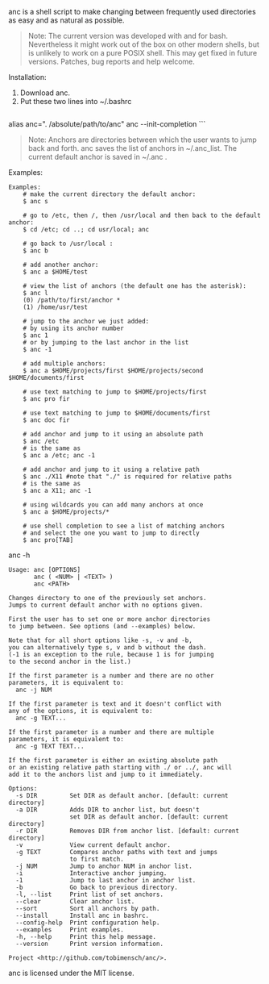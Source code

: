 anc is a shell script to make changing between frequently used directories
as easy and as natural as possible.

> Note: The current version was developed with and for bash. Nevertheless it might work out of the box on other modern shells, but is unlikely to work on a pure POSIX shell. This may get fixed in future versions. Patches, bug reports and help welcome.

Installation:
 1. Download anc.
 2. Put these two lines into ~/.bashrc 
     ```
alias anc=". /absolute/path/to/anc"
anc --init-completion
     ```

> Note: Anchors are directories between which the user wants to jump back and forth.
anc saves the list of anchors in ~/.anc_list. The current default anchor is saved in ~/.anc .

Examples:
```
Examples:
    # make the current directory the default anchor:
    $ anc s

    # go to /etc, then /, then /usr/local and then back to the default anchor:
    $ cd /etc; cd ..; cd usr/local; anc

    # go back to /usr/local :
    $ anc b

    # add another anchor:
    $ anc a $HOME/test

    # view the list of anchors (the default one has the asterisk):
    $ anc l
    (0) /path/to/first/anchor *
    (1) /home/usr/test

    # jump to the anchor we just added:
    # by using its anchor number
    $ anc 1
    # or by jumping to the last anchor in the list
    $ anc -1

    # add multiple anchors:
    $ anc a $HOME/projects/first $HOME/projects/second $HOME/documents/first

    # use text matching to jump to $HOME/projects/first
    $ anc pro fir

    # use text matching to jump to $HOME/documents/first
    $ anc doc fir

    # add anchor and jump to it using an absolute path
    $ anc /etc
    # is the same as
    $ anc a /etc; anc -1

    # add anchor and jump to it using a relative path
    $ anc ./X11 #note that "./" is required for relative paths
    # is the same as
    $ anc a X11; anc -1

    # using wildcards you can add many anchors at once
    $ anc a $HOME/projects/*
    
    # use shell completion to see a list of matching anchors
    # and select the one you want to jump to directly
    $ anc pro[TAB]
```

anc -h
```
Usage: anc [OPTIONS]
       anc ( <NUM> | <TEXT> )
       anc <PATH>

Changes directory to one of the previously set anchors.
Jumps to current default anchor with no options given.

First the user has to set one or more anchor directories
to jump between. See options (and --examples) below.

Note that for all short options like -s, -v and -b,
you can alternatively type s, v and b without the dash.
(-1 is an exception to the rule, because 1 is for jumping
to the second anchor in the list.)

If the first parameter is a number and there are no other
parameters, it is equivalent to:
  anc -j NUM

If the first parameter is text and it doesn't conflict with
any of the options, it is equivalent to:
  anc -g TEXT...

If the first parameter is a number and there are multiple
parameters, it is equivalent to:
  anc -g TEXT TEXT...

If the first parameter is either an existing absolute path
or an existing relative path starting with ./ or ../, anc will
add it to the anchors list and jump to it immediately.

Options:
  -s DIR         Set DIR as default anchor. [default: current directory]
  -a DIR         Adds DIR to anchor list, but doesn't
                 set DIR as default anchor. [default: current directory]
  -r DIR         Removes DIR from anchor list. [default: current directory]
  -v             View current default anchor.
  -g TEXT        Compares anchor paths with text and jumps
                 to first match.
  -j NUM         Jump to anchor NUM in anchor list.
  -i             Interactive anchor jumping.
  -1             Jump to last anchor in anchor list.
  -b             Go back to previous directory.
  -l, --list     Print list of set anchors.
  --clear        Clear anchor list.
  --sort         Sort all anchors by path.
  --install      Install anc in bashrc.
  --config-help  Print configuration help.
  --examples     Print examples.
  -h, --help     Print this help message.
  --version      Print version information.

Project <http://github.com/tobimensch/anc/>.
```

anc is licensed under the MIT license.

